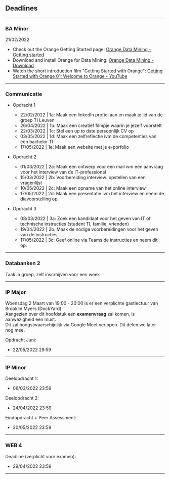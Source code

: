 ## Deadlines

---

### BA Minor

21/02/2022
- Check out the Orange Getting Started page: [Orange Data Mining - Getting started](https://orangedatamining.com/getting-started/)
- Download and install Orange for Data Mining: [Orange Data Mining - Download](https://orangedatamining.com/download)
- Watch the short introduction film "Getting Started with Orange": [Getting Started with Orange 01: Welcome to Orange - YouTube](https://www.youtube.com/watch?v=HXjnDIgGDuI)


---

### Communicatie

- Opdracht 1
    - 22/02/2022 | 1a: Maak een linkedIn profiel aan en maak je lid van de groep TI Leuven
    - 26/04/2022 | 1b: Maak een creatief filmpje waarin je jezelf voorstelt
    - 22/03/2022 | 1c: Stel een up to date persoonlijk CV op
    - 03/05/2022 | 1d: Maak een zelfreflectie ivm de competenties van een bachelor TI
    - 17/05/2022 | 1e: Maak een website met je e-porfolio

- Opdracht 2
    - 01/03/2022 | 2a: Maak een ontwerp voor een mail ivm een aanvraag voor het interview van de IT-professional
    - 15/03/2022 | 2b: Voorbereiding interview: opstellen van een vragenlijst
    - 10/05/2022 | 2c: Maak een opname van het online interview
    - 17/05/2022 | 2d: Maak een presentatie ivm het interview en  neem de diavoorstelling op.

- Opdracht 3
    - 08/03/2022 | 3a: Zoek een  kandidaat voor het geven van IT of technische instructies (student TI, familie, vrienden)
    - 19/04/2022 | 3b: Maak de nodige voorbereidingen voor het geven van de instructies
    - 17/05/2022 | 3c: Geef online via Teams de instructies en neem dit op.

---

### Databanken 2

Taak in groep, zelf inscrhijven voor een week

---

### IP Major

Woensdag 2 Maart van 19:00 - 20:00 is er een verplichte gastlectuur van Brooklin Myers (DockYard).  
Aangezien over dit hoofdstuk een **examenvraag** zal komen, is aanwezigheid een must.  
Dit zal hoogstwaarschijnlijk via Google Meet verlopen. Dit delen we later nog mee.

Opdracht Juni:
- 22/05/2022 29:59

---

### IP Minor


Deelopdracht 1:
- 06/03/2022 23:59


Deelopdracht 2:
- 24/04/2022 23:59

Eindopdracht + Peer Assessment:
- 30/05/2022 23:59


---
### WEB 4

Deadline (verplicht voor examen):
- 29/04/2022 23:59

---

